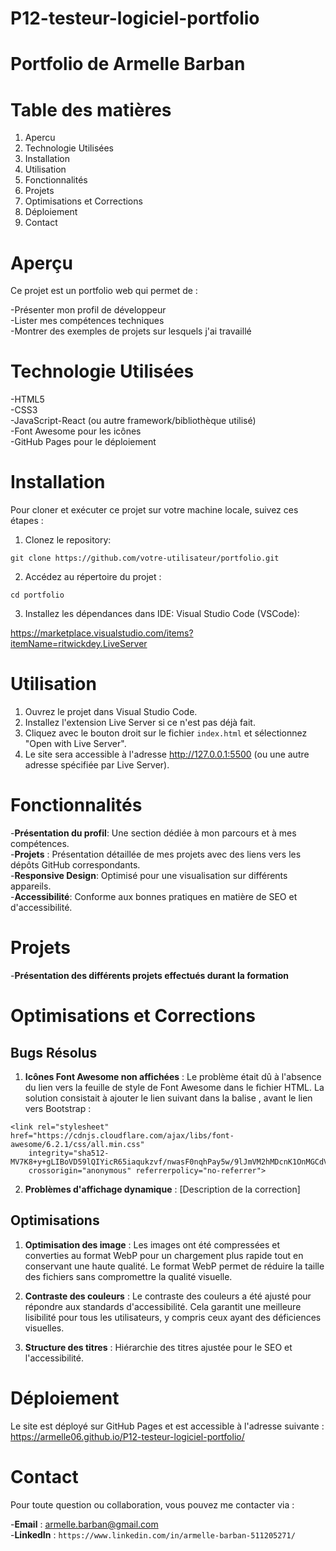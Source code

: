 # **P12-testeur-logiciel-portfolio**

# **Portfolio de Armelle Barban**

# **Table des matières**

1. Apercu
2. Technologie Utilisées
3. Installation
4. Utilisation
5. Fonctionnalités
6. Projets
7. Optimisations et Corrections
8. Déploiement
9. Contact

# **Aperçu**

Ce projet est un portfolio web qui permet de :

-Présenter mon profil de développeur  
-Lister mes compétences techniques  
-Montrer des exemples de projets sur lesquels j'ai travaillé

# **Technologie Utilisées**

-HTML5  
-CSS3  
-JavaScript-React (ou autre framework/bibliothèque utilisé)  
-Font Awesome pour les icônes  
-GitHub Pages pour le déploiement

# **Installation**

Pour cloner et exécuter ce projet sur votre machine locale, suivez ces étapes :

1. Clonez le repository:

```
git clone https://github.com/votre-utilisateur/portfolio.git
```

2. Accédez au répertoire du projet :

```
cd portfolio

```

3. Installez les dépendances dans IDE: Visual Studio Code (VSCode):

https://marketplace.visualstudio.com/items?itemName=ritwickdey.LiveServer

# **Utilisation**

1. Ouvrez le projet dans Visual Studio Code.
2. Installez l'extension Live Server si ce n'est pas déjà fait.
3. Cliquez avec le bouton droit sur le fichier `index.html` et sélectionnez "Open with Live Server".
4. Le site sera accessible à l'adresse http://127.0.0.1:5500 (ou une autre adresse spécifiée par Live Server).

# **Fonctionnalités**

-**Présentation du profil**: Une section dédiée à mon parcours et à mes compétences.  
-**Projets** : Présentation détaillée de mes projets avec des liens vers les dépôts GitHub correspondants.  
-**Responsive Design**: Optimisé pour une visualisation sur différents appareils.  
-**Accessibilité**: Conforme aux bonnes pratiques en matière de SEO et d'accessibilité.

# **Projets**

-**Présentation des différents projets effectués durant la formation**

# **Optimisations et Corrections**

## **Bugs Résolus**

1. **Icônes Font Awesome non affichées** : Le problème était dû à l'absence du lien vers la feuille de style de Font Awesome dans le fichier HTML. La solution consistait à ajouter le lien suivant dans la balise <head>, avant le lien vers Bootstrap :

```
<link rel="stylesheet" href="https://cdnjs.cloudflare.com/ajax/libs/font-awesome/6.2.1/css/all.min.css"
    integrity="sha512-MV7K8+y+gLIBoVD59lQIYicR65iaqukzvf/nwasF0nqhPay5w/9lJmVM2hMDcnK1OnMGCdVK+iQrJ7lzPJQd1w=="
    crossorigin="anonymous" referrerpolicy="no-referrer">
```

2. **Problèmes d'affichage dynamique** : [Description de la correction]

## **Optimisations**

1. **Optimisation des image** : Les images ont été compressées et converties au format WebP pour un chargement plus rapide tout en conservant une haute qualité. Le format WebP permet de réduire la taille des fichiers sans compromettre la qualité visuelle.

2. **Contraste des couleurs** : Le contraste des couleurs a été ajusté pour répondre aux standards d'accessibilité. Cela garantit une meilleure lisibilité pour tous les utilisateurs, y compris ceux ayant des déficiences visuelles.

3. **Structure des titres** : Hiérarchie des titres ajustée pour le SEO et l'accessibilité.

# **Déploiement**

Le site est déployé sur GitHub Pages et est accessible à l'adresse suivante :
https://armelle06.github.io/P12-testeur-logiciel-portfolio/

# **Contact**

Pour toute question ou collaboration, vous pouvez me contacter via :

-**Email** : armelle.barban@gmail.com  
-**LinkedIn** : `https://www.linkedin.com/in/armelle-barban-511205271/`
